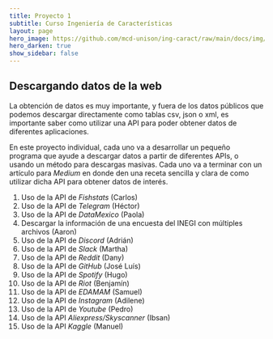 ```yaml
---
title: Proyecto 1 
subtitle: Curso Ingeniería de Características
layout: page
hero_image: https://github.com/mcd-unison/ing-caract/raw/main/docs/img/API-banner.jpg
hero_darken: true
show_sidebar: false
---
```



## Descargando datos de la web

La obtención de datos es muy importante, y fuera de los datos públicos que podemos descargar directamente como tablas csv, json o xml, es importante saber como utilizar una API para poder obtener datos de diferentes aplicaciones.

En este proyecto individual, cada uno va a desarrollar un pequeño programa que ayude a descargar datos a partir de diferentes APIs, o usando un método para descargas masivas. Cada uno va a terminar con un artículo para *Medium* en donde den una receta sencilla y clara de como utilizar dicha API para obtener datos de interés.

1. Uso de la API de *Fishstats* (Carlos)
2. Uso de la API de *Telegram* (Héctor)
3. Uso de la API de *DataMexico* (Paola)
4. Descargar la información de una encuesta del INEGI con múltiples archivos (Aaron)
5. Uso de la API de *Discord* (Adrián)
6. Uso de la API de *Slack* (Martha)
7. Uso de la API de *Reddit* (Dany)
8. Uso de la API de *GitHub* (José Luís)
9. Uso de la API de *Spotify* (Hugo)
10. Uso de la API de *Riot* (Benjamín)
11. Uso de la API de *EDAMAM* (Samuel)
12. Uso de la API de *Instagram* (Adilene)
13. Uso de la API de *Youtube* (Pedro)
14. Uso de la API *Aliexpress/Skyscanner* (Ibsan)
15. Uso de la API *Kaggle* (Manuel)